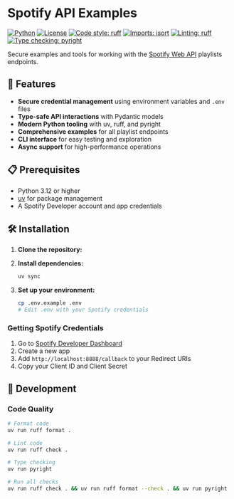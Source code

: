 # Spotify API Examples

[![Python](https://img.shields.io/badge/python-3.12+-blue.svg)](https://www.python.org/downloads/)
[![License](https://img.shields.io/badge/license-MIT-green.svg)](LICENSE)
[![Code style: ruff](https://img.shields.io/badge/code%20style-ruff-000000.svg)](https://github.com/astral-sh/ruff)
[![Imports: isort](https://img.shields.io/badge/%20imports-isort-%231674b1?style=flat&labelColor=ef8336)](https://pycqa.github.io/isort/)
[![Linting: ruff](https://img.shields.io/badge/linting-ruff-red.svg)](https://github.com/astral-sh/ruff)
[![Type checking: pyright](https://img.shields.io/badge/type%20checking-pyright-yellow.svg)](https://github.com/microsoft/pyright)

Secure examples and tools for working with the [Spotify Web API](https://developer.spotify.com/documentation/web-api) playlists endpoints.

## 🚀 Features

- **Secure credential management** using environment variables and `.env` files
- **Type-safe API interactions** with Pydantic models
- **Modern Python tooling** with uv, ruff, and pyright
- **Comprehensive examples** for all playlist endpoints
- **CLI interface** for easy testing and exploration
- **Async support** for high-performance operations

## 📋 Prerequisites

- Python 3.12 or higher
- [uv](https://docs.astral.sh/uv/) for package management
- A Spotify Developer account and app credentials

## 🛠️ Installation

1. **Clone the repository:**
2. **Install dependencies:**
   ```bash
   uv sync
   ```

3. **Set up your environment:**
   ```bash
   cp .env.example .env
   # Edit .env with your Spotify credentials
   ```

### Getting Spotify Credentials

1. Go to [Spotify Developer Dashboard](https://developer.spotify.com/dashboard)
2. Create a new app
3. Add `http://localhost:8888/callback` to your Redirect URIs
4. Copy your Client ID and Client Secret

## 🔧 Development

### Code Quality

```bash
# Format code
uv run ruff format .

# Lint code
uv run ruff check .

# Type checking
uv run pyright

# Run all checks
uv run ruff check . && uv run ruff format --check . && uv run pyright
```
